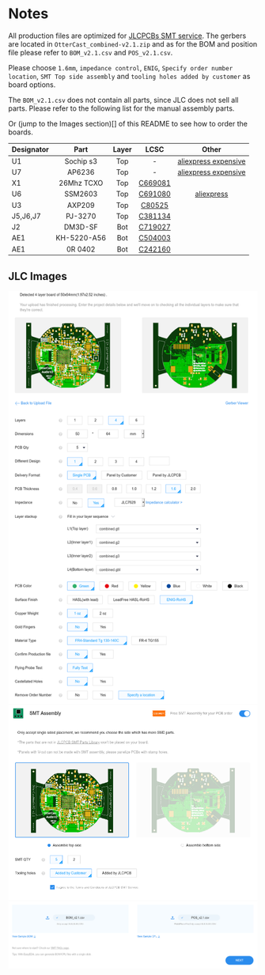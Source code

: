 # Notes

All production files are optimized for [JLCPCBs SMT service](https://cart.jlcpcb.com/quote?orderType=1). The gerbers are located in `OtterCast_combined-v2.1.zip` and as for the BOM and position file please refer to `BOM_v2.1.csv` and `POS_v2.1.csv`.

Please choose `1.6mm`, `impedance control`, `ENIG`, `Specify order number location`, `SMT Top side assembly` and `tooling holes added by customer` as board options. 

The `BOM_v2.1.csv` does not contain all parts, since JLC does not sell all parts. Please refer to the following list for the manual assembly parts.

Or (jump to the Images section)[] of this README to see how to order the boards.


| Designator    | Part          | Layer         | LCSC  | Other |
| ------------- |:-------------:|:-------------:|:-----:|:-----:|
| U1            | Sochip s3     | Top | - | [aliexpress expensive](https://www.aliexpress.com/item/4001284135834.html) |
| U7            | AP6236        | Top | - | [aliexpress expensive](https://www.aliexpress.com/item/4000162095657.html) |
| X1            | 26Mhz TCXO    | Top | [C669081](https://lcsc.com/product-detail/SMD-Oscillators-XO_Yangxing-Tech-OT201626MJBA4SL_C669081.html) | |
| U6            | SSM2603       | Top | [C691080](https://lcsc.com/product-detail/Pre-ordered-Products_Analog-Devices_SSM2603CPZ-REEL_Analog-Devices-ADI-LINEAR-SSM2603CPZ-REEL_C691080.html) | [aliexpress](https://www.aliexpress.com/item/33014054478.html) |
| U3            | AXP209        | Top | [C80525](https://lcsc.com/product-detail/PMIC-Battery-Management_X-Powers-Tech-AXP209_C80525.html) | |
| J5,J6,J7      | PJ-3270       | Top | [C381134](https://lcsc.com/product-detail/Audio-Video-Connectors_XKB-Connectivity-PJ-3270_C381134.html) | |
| J2            | DM3D-SF       | Bot | [C719027](https://lcsc.com/product-detail/Card-Sockets-Connectors_HRS-Hirose-DM3D-SF_C719027.html) | |
| AE1           | KH-5220-A56   | Bot | [C504003](https://lcsc.com/product-detail/Antennas_Shenzhen-Kinghelm-Elec-KH-5220-A56_C504003.html) | |
| AE1            | 0R 0402      | Bot | [C242160](https://lcsc.com/product-detail/Chip-Resistor-Surface-Mount_PANASONIC-ERJ2GE0R00X_C242160.html) | |

## JLC Images

![](images/j1.png)
![](images/j2.png)
![](images/j3.png)
